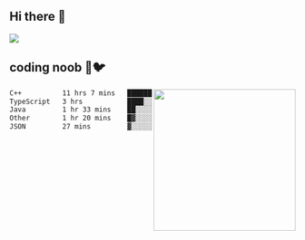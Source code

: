 ## Hi there 👋

<!--
**IZSSERAFIM/IZSSERAFIM** is a ✨ _special_ ✨ repository because its `README.md` (this file) appears on your GitHub profile.

Here are some ideas to get you started:

- 🔭 I’m currently working on ...
- 🌱 I’m currently learning ...
- 👯 I’m looking to collaborate on ...
- 🤔 I’m looking for help with ...
- 💬 Ask me about ...
- 📫 How to reach me: ...
- 😄 Pronouns: ...
- ⚡ Fun fact: ...
-->

![](https://pixel-profile.vercel.app/api/github-stats?username=IZSSERAFIM&screen_effect=true&theme=rainbow)

<!--
[![IZSSERAFIM's GitHub stats](https://github-readme-stats-omega-one-96.vercel.app/api?username=IZSSERAFIM&show_icons=true&theme=radical)](https://github.com/anuraghazra/github-readme-stats)
[![Top Langs](https://github-readme-stats-omega-one-96.vercel.app/api/top-langs/?username=IZSSERAFIM&layout=compact)](https://github.com/anuraghazra/github-readme-stats)
-->
## coding noob 🥬🐦

<img src="https://github-readme-stats-omega-one-96.vercel.app/api/top-langs/?username=IZSSERAFIM&layout=compact&langs_count=6&hide=html,cmake,makefile,HCL,perl" width="250" align="right"/>

<!--START_SECTION:waka-->

```txt
C++          11 hrs 7 mins   ███████████████▒░░░░░░░░░   60.90 %
TypeScript   3 hrs           ████░░░░░░░░░░░░░░░░░░░░░   16.48 %
Java         1 hr 33 mins    ██░░░░░░░░░░░░░░░░░░░░░░░   08.54 %
Other        1 hr 20 mins    █▓░░░░░░░░░░░░░░░░░░░░░░░   07.32 %
JSON         27 mins         ▓░░░░░░░░░░░░░░░░░░░░░░░░   02.47 %
```

<!--END_SECTION:waka-->
